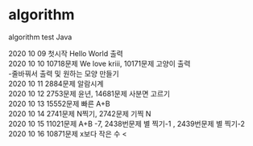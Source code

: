 # algorithm
algorithm test
Java

2020 10 09 첫시작  Hello World 출력 <br>
2020 10 10  10718문제 We love kriii, 10171문제 고양이  출력 <br>
-줄바꿔서 출력 및 원하는 모양 만들기 <br>
2020 10 11 2884문제 알람시계  <br>
2020 10 12 2753문제 윤년, 14681문제 사분면 고르기 <br>
2020 10 13 15552문제 빠른 A+B <br>
2020 10 14 2741문제 N찍기, 2742문제 기찍 N <br>
2020 10 15 11021문제 A+B -7,  2438번문제 별 찍기-1 , 2439번문제 별 찍기-2 <br>
2020 10 16 10871문제 x보다 작은 수 <
